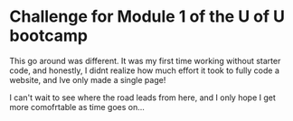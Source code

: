 # Challenge for Module 1 of the U of U bootcamp

This go around was different. It was my first time working without starter code, and honestly, I didnt realize how much effort it took to fully code a website, and Ive only made a single page!

I can't wait to see where the road leads from here, and I only hope I get more comofrtable as time goes on...
